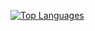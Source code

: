 [![Top Languages](https://github-readme-stats.vercel.app/api/top-langs/?username=nfrostdev&langs_count=10&layout=compact&hide=dockerfile,css,shell)](https://github.com/anuraghazra/github-readme-stats)
